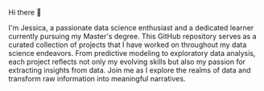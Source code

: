 Hi there 👋

I'm Jessica, a passionate data science enthusiast and a dedicated learner currently pursuing my Master's degree. 
This GitHub repository serves as a curated collection of projects that I have worked on throughout my data science endeavors. From predictive modeling to 
exploratory data analysis, each project reflects not only my evolving skills but also my passion for extracting insights from data. 
Join me as I explore the realms of data and transform raw information into meaningful narratives.
